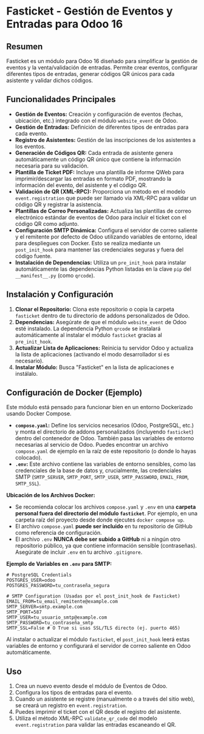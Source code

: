 # Fasticket - Gestión de Eventos y Entradas para Odoo 16

## Resumen

Fasticket es un módulo para Odoo 16 diseñado para simplificar la gestión de eventos y la venta/validación de entradas. Permite crear eventos, configurar diferentes tipos de entradas, generar códigos QR únicos para cada asistente y validar dichos códigos.

## Funcionalidades Principales

*   **Gestión de Eventos:** Creación y configuración de eventos (fechas, ubicación, etc.) integrado con el módulo `website_event` de Odoo.
*   **Gestión de Entradas:** Definición de diferentes tipos de entradas para cada evento.
*   **Registro de Asistentes:** Gestión de las inscripciones de los asistentes a los eventos.
*   **Generación de Códigos QR:** Cada entrada de asistente genera automáticamente un código QR único que contiene la información necesaria para su validación.
*   **Plantilla de Ticket PDF:** Incluye una plantilla de informe QWeb para imprimir/descargar las entradas en formato PDF, mostrando la información del evento, del asistente y el código QR.
*   **Validación de QR (XML-RPC):** Proporciona un método en el modelo `event.registration` que puede ser llamado vía XML-RPC para validar un código QR y registrar la asistencia.
*   **Plantillas de Correo Personalizadas:** Actualiza las plantillas de correo electrónico estándar de eventos de Odoo para incluir el ticket con el código QR como adjunto.
*   **Configuración SMTP Dinámica:** Configura el servidor de correo saliente y el remitente por defecto de Odoo utilizando variables de entorno, ideal para despliegues con Docker. Esto se realiza mediante un `post_init_hook` para mantener las credenciales seguras y fuera del código fuente.
*   **Instalación de Dependencias:** Utiliza un `pre_init_hook` para instalar automáticamente las dependencias Python listadas en la clave `pip` del `__manifest__.py` (como `qrcode`).

## Instalación y Configuración

1.  **Clonar el Repositorio:** Clona este repositorio o copia la carpeta `fasticket` dentro de tu directorio de addons personalizados de Odoo.
2.  **Dependencias:** Asegúrate de que el módulo `website_event` de Odoo esté instalado. La dependencia Python `qrcode` se instalará automáticamente al instalar el módulo `fasticket` gracias al `pre_init_hook`.
3.  **Actualizar Lista de Aplicaciones:** Reinicia tu servidor Odoo y actualiza la lista de aplicaciones (activando el modo desarrollador si es necesario).
4.  **Instalar Módulo:** Busca "Fasticket" en la lista de aplicaciones e instálalo.

## Configuración de Docker (Ejemplo)

Este módulo está pensado para funcionar bien en un entorno Dockerizado usando Docker Compose.

*   **`compose.yaml`:** Define los servicios necesarios (Odoo, PostgreSQL, etc.) y monta el directorio de addons personalizados (incluyendo `fasticket`) dentro del contenedor de Odoo. También pasa las variables de entorno necesarias al servicio de Odoo. Puedes encontrar un archivo `compose.yaml` de ejemplo en la raíz de este repositorio (o donde lo hayas colocado).
*   **`.env`:** Este archivo contiene las variables de entorno sensibles, como las credenciales de la base de datos y, crucialmente, las credenciales SMTP (`SMTP_SERVER`, `SMTP_PORT`, `SMTP_USER`, `SMTP_PASSWORD`, `EMAIL_FROM`, `SMTP_SSL`).

**Ubicación de los Archivos Docker:**

*   Se recomienda colocar los archivos `compose.yaml` y `.env` en una **carpeta personal fuera del directorio del módulo `fasticket`**. Por ejemplo, en una carpeta raíz del proyecto desde donde ejecutes `docker compose up`.
*   El archivo `compose.yaml` **puede ser incluido** en tu repositorio de GitHub como referencia de configuración.
*   El archivo `.env` **NUNCA debe ser subido a GitHub** ni a ningún otro repositorio público, ya que contiene información sensible (contraseñas). Asegúrate de incluir `.env` en tu archivo `.gitignore`.

**Ejemplo de Variables en `.env` para SMTP:**

```dotenv
# PostgreSQL Credentials
POSTGRES_USER=odoo
POSTGRES_PASSWORD=tu_contraseña_segura

# SMTP Configuration (Usadas por el post_init_hook de Fasticket)
EMAIL_FROM=tu_email_remitente@example.com
SMTP_SERVER=smtp.example.com
SMTP_PORT=587
SMTP_USER=tu_usuario_smtp@example.com
SMTP_PASSWORD=tu_contraseña_smtp
SMTP_SSL=False # O True si usas SSL/TLS directo (ej. puerto 465)
```

Al instalar o actualizar el módulo `fasticket`, el `post_init_hook` leerá estas variables de entorno y configurará el servidor de correo saliente en Odoo automáticamente.

## Uso

1.  Crea un nuevo evento desde el módulo de Eventos de Odoo.
2.  Configura los tipos de entradas para el evento.
3.  Cuando un asistente se registre (manualmente o a través del sitio web), se creará un registro en `event.registration`.
4.  Puedes imprimir el ticket con el QR desde el registro del asistente.
5.  Utiliza el método XML-RPC `validate_qr_code` del modelo `event.registration` para validar las entradas escaneando el QR.
